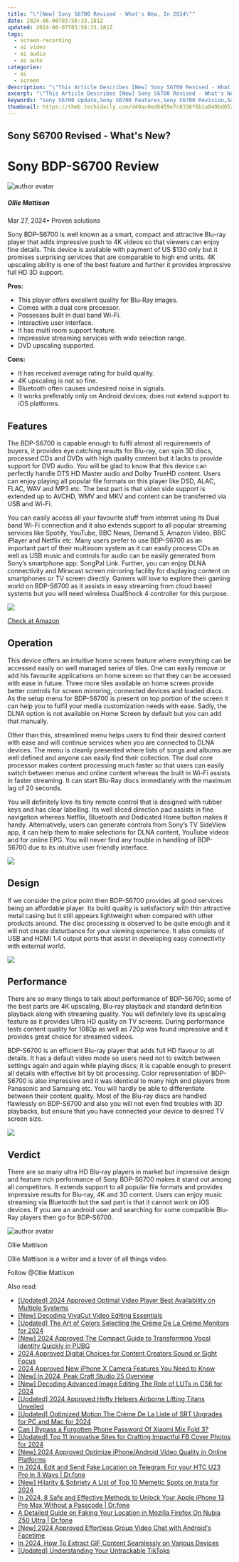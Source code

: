 ```yaml
---
title: "\"[New] Sony S6700 Revised - What's New, In 2024\""
date: 2024-06-06T03:58:33.181Z
updated: 2024-06-07T03:58:33.181Z
tags: 
  - screen-recording
  - ai video
  - ai audio
  - ai auto
categories: 
  - ai
  - screen
description: "\"This Article Describes [New] Sony S6700 Revised - What's New, In 2024\""
excerpt: "\"This Article Describes [New] Sony S6700 Revised - What's New, In 2024\""
keywords: "Sony S6700 Update,Sony S6700 Features,Sony S6700 Revision,Sony S6700 Tech Changes,Sony S6700 Specifications,Sony 6700 New Improvements,Sony S6700 Enhancements"
thumbnail: https://thmb.techidaily.com/d49ac0ed6459e7c8336f6b1a049bd052597f67371de84c07fa11e25ea749aee6.jpg
---
```


## Sony S6700 Revised - What's New?

# Sony BDP-S6700 Review

![author avatar](https://images.wondershare.com/filmora/article-images/ollie-mattison.jpg)

##### Ollie Mattison

 Mar 27, 2024• Proven solutions

Sony BDP-S6700 is well known as a smart, compact and attractive Blu-ray player that adds impressive push to 4K videos so that viewers can enjoy fine details. This device is available with payment of US $130 only but it promises surprising services that are comparable to high end units. 4K upscaling ability is one of the best feature and further it provides impressive full HD 3D support.

**Pros:**

* This player offers excellent quality for Blu-Ray images.
* Comes with a dual core processor.
* Possesses built in dual band Wi-Fi.
* Interactive user interface.
* It has multi room support feature.
* Impressive streaming services with wide selection range.
* DVD upscaling supported.

**Cons:**

* It has received average rating for build quality.
* 4K upscaling is not so fine.
* Bluetooth often causes undesired noise in signals.
* It works preferably only on Android devices; does not extend support to iOS platforms.

## Features

The BDP-S6700 is capable enough to fulfil almost all requirements of buyers, it provides eye catching results for Blu-ray, can spin 3D discs, processed CDs and DVDs with high quality content but it lacks to provide support for DVD audio. You will be glad to know that this device can perfectly handle DTS HD Master audio and Dolby TrueHD content. Users can enjoy playing all popular file formats on this player like DSD, ALAC, FLAC, WAV and MP3 etc. The best part is that video side support is extended up to AVCHD, WMV and MKV and content can be transferred via USB and Wi-Fi.

You can easily access all your favourite stuff from internet using its Dual band Wi-Fi connection and it also extends support to all popular streaming services like Spotify, YouTube, BBC News, Demand 5, Amazon Video, BBC iPlayer and Netflix etc. Many users prefer to use BDP-S6700 as an important part of their multiroom system as it can easily process CDs as well as USB music and controls for audio can be easily generated from Sony’s smartphone app: SongPal Link. Further, you can enjoy DLNA connectivity and Miracast screen mirroring facility for displaying content on smartphones or TV screen directly. Gamers will love to explore their gaming world on BDP-S6700 as it assists in easy streaming from cloud based systems but you will need wireless DualShock 4 controller for this purpose.

![ ](https://images.wondershare.com/filmora/article-images/s6700-4.jpg)

[Check at Amazon](https://www.amazon.com/gp/product/B01BTTHXZU/ref=as%5Fli%5Ftl?ie=UTF8&tag=vs-flora-20&camp=1789&creative=9325&linkCode=as2&creativeASIN=B01BTTHXZU&linkId=5ae6fc2ca446cead03647aa90ee00feb)

## Operation

This device offers an intuitive home screen feature where everything can be accessed easily on well managed series of tiles. One can easily remove or add his favourite applications on home screen so that they can be accessed with ease in future. Three more tiles available on home screen provide better controls for screen mirroring, connected devices and loaded discs. As the setup menu for BDP-S6700 is present on top portion of the screen it can help you to fulfil your media customization needs with ease. Sadly, the DLNA option is not available on Home Screen by default but you can add that manually.

Other than this, streamlined menu helps users to find their desired content with ease and will continue services when you are connected to DLNA devices. The menu is cleanly presented where lists of songs and albums are well defined and anyone can easily find their collection. The dual core processor makes content processing much faster so that users can easily switch between menus and online content whereas the built in Wi-Fi assists in faster streaming. It can start Blu-Ray discs immediately with the maximum lag of 20 seconds.

You will definitely love its tiny remote control that is designed with rubber keys and has clear labelling. Its well sliced direction pad assists in fine navigation whereas Netflix, Bluetooth and Dedicated Home button makes it handy. Alternatively, users can generate controls from Sony’s TV SideView app, it can help them to make selections for DLNA content, YouTube videos and for online EPG. You will never find any trouble in handling of BDP-S6700 due to its intuitive user friendly interface.

![ ](https://images.wondershare.com/filmora/article-images/s6700-2.jpg)

## Design

If we consider the price point then BDP-S6700 provides all good services being an affordable player. Its build quality is satisfactory with thin attractive metal casing but it still appears lightweight when compared with other products around. The disc processing is observed to be quite enough and it will not create disturbance for your viewing experience. It also consists of USB and HDMI 1.4 output ports that assist in developing easy connectivity with external world.

![ ](https://images.wondershare.com/filmora/article-images/s6700-1.jpg)

## Performance

There are so many things to talk about performance of BDP-S6700; some of the best parts are 4K upscaling, Blu-ray playback and standard definition playback along with streaming quality. You will definitely love its upscaling feature as it provides Ultra HD quality on TV screens. During performance tests content quality for 1080p as well as 720p was found impressive and it provides great choice for streamed videos.

BDP-S6700 is an efficient Blu-ray player that adds full HD flavour to all details. It has a default video mode so users need not to switch between settings again and again while playing discs; it is capable enough to present all details with effective bit by bit processing. Color representation of BDP-S6700 is also impressive and it was identical to many high end players from Panasonic and Samsung etc. You will hardly be able to differentiate between their content quality. Most of the Blu-ray discs are handled flawlessly on BDP-S6700 and also you will not even find troubles with 3D playbacks, but ensure that you have connected your device to desired TV screen size.

![ ](https://images.wondershare.com/filmora/article-images/s6700-3.jpg)

## Verdict

There are so many ultra HD Blu-ray players in market but impressive design and feature rich performance of Sony BDP-S6700 makes it stand out among all competitors. It extends support to all popular file formats and provides impressive results for Blu-ray, 4K and 3D content. Users can enjoy music streaming via Bluetooth but the sad part is that it cannot work on iOS devices. If you are an android user and searching for some compatible Blu-Ray players then go for BDP-S6700.

![author avatar](https://images.wondershare.com/filmora/article-images/ollie-mattison.jpg)

Ollie Mattison

Ollie Mattison is a writer and a lover of all things video.

Follow @Ollie Mattison


<ins class="adsbygoogle"
     style="display:block"
     data-ad-format="autorelaxed"
     data-ad-client="ca-pub-7571918770474297"
     data-ad-slot="1223367746"></ins>



<ins class="adsbygoogle"
     style="display:block"
     data-ad-client="ca-pub-7571918770474297"
     data-ad-slot="8358498916"
     data-ad-format="auto"
     data-full-width-responsive="true"></ins>


<span class="atpl-alsoreadstyle">Also read:</span>
<div><ul>
<li><a href="https://vp-tips.techidaily.com/updated-2024-approved-optimal-video-player-best-availability-on-multiple-systems/"><u>[Updated] 2024 Approved  Optimal Video Player  Best Availability on Multiple Systems</u></a></li>
<li><a href="https://vp-tips.techidaily.com/new-decoding-vivacut-video-editing-essentials/"><u>[New] Decoding VivaCut  Video Editing Essentials</u></a></li>
<li><a href="https://vp-tips.techidaily.com/updated-the-art-of-colors-selecting-the-creme-de-la-creme-monitors-for-2024/"><u>[Updated] The Art of Colors  Selecting the Crème De La Créme Monitors for 2024</u></a></li>
<li><a href="https://vp-tips.techidaily.com/new-2024-approved-the-compact-guide-to-transforming-vocal-identity-quickly-in-pubg/"><u>[New] 2024 Approved  The Compact Guide to Transforming Vocal Identity Quickly in PUBG</u></a></li>
<li><a href="https://vp-tips.techidaily.com/2024-approved-digital-choices-for-content-creators-sound-or-sight-focus/"><u>2024 Approved  Digital Choices for Content Creators  Sound or Sight Focus</u></a></li>
<li><a href="https://vp-tips.techidaily.com/2024-approved-new-iphone-x-camera-features-you-need-to-know/"><u>2024 Approved  New iPhone X Camera Features You Need to Know</u></a></li>
<li><a href="https://vp-tips.techidaily.com/new-in-2024-peak-craft-studio-25-overview/"><u>[New] In 2024, Peak Craft Studio 25 Overview</u></a></li>
<li><a href="https://vp-tips.techidaily.com/new-decoding-advanced-image-editing-the-role-of-luts-in-cs6-for-2024/"><u>[New] Decoding Advanced Image Editing  The Role of LUTs in CS6 for 2024</u></a></li>
<li><a href="https://vp-tips.techidaily.com/updated-2024-approved-hefty-helpers-airborne-lifting-titans-unveiled/"><u>[Updated] 2024 Approved  Hefty Helpers  Airborne Lifting Titans Unveiled</u></a></li>
<li><a href="https://vp-tips.techidaily.com/updated-optimized-motion-the-creme-de-la-liste-of-srt-upgrades-for-pc-and-mac-for-2024/"><u>[Updated] Optimized Motion  The Crème De La Liste of SRT Upgrades for PC and Mac for 2024</u></a></li>
<li><a href="https://unlock-android.techidaily.com/can-i-bypass-a-forgotten-phone-password-of-xiaomi-mix-fold-3-by-drfone-android/"><u>Can I Bypass a Forgotten Phone Password Of Xiaomi Mix Fold 3?</u></a></li>
<li><a href="https://facebook-clips.techidaily.com/updated-top-11-innovative-sites-for-crafting-impactful-fb-cover-photos-for-2024/"><u>[Updated] Top 11 Innovative Sites for Crafting Impactful FB Cover Photos for 2024</u></a></li>
<li><a href="https://facebook-video-recording.techidaily.com/new-2024-approved-optimize-iphoneandroid-video-quality-in-online-platforms/"><u>[New] 2024 Approved  Optimize iPhone/Android Video Quality in Online Platforms</u></a></li>
<li><a href="https://location-social.techidaily.com/in-2024-edit-and-send-fake-location-on-telegram-for-your-htc-u23-pro-in-3-ways-drfone-by-drfone-virtual-android/"><u>In 2024, Edit and Send Fake Location on Telegram For your HTC U23 Pro in 3 Ways | Dr.fone</u></a></li>
<li><a href="https://instagram-video-files.techidaily.com/new-hilarity-and-sobriety-a-list-of-top-10-memetic-spots-on-insta-for-2024/"><u>[New] Hilarity & Sobriety  A List of Top 10 Memetic Spots on Insta for 2024</u></a></li>
<li><a href="https://iphone-unlock.techidaily.com/in-2024-8-safe-and-effective-methods-to-unlock-your-apple-iphone-13-pro-max-without-a-passcode-drfone-by-drfone-ios/"><u>In 2024, 8 Safe and Effective Methods to Unlock Your Apple iPhone 13 Pro Max Without a Passcode | Dr.fone</u></a></li>
<li><a href="https://location-fake.techidaily.com/a-detailed-guide-on-faking-your-location-in-mozilla-firefox-on-nubia-z50-ultra-drfone-by-drfone-virtual-android/"><u>A Detailed Guide on Faking Your Location in Mozilla Firefox On Nubia Z50 Ultra | Dr.fone</u></a></li>
<li><a href="https://video-capture.techidaily.com/new-2024-approved-effortless-group-video-chat-with-androids-facetime/"><u>[New] 2024 Approved  Effortless Group Video Chat with Android's Facetime</u></a></li>
<li><a href="https://facebook-clips.techidaily.com/in-2024-how-to-extract-gif-content-seamlessly-on-various-devices/"><u>In 2024, How To Extract GIF Content Seamlessly on Various Devices</u></a></li>
<li><a href="https://tiktok-video-recordings.techidaily.com/updated-understanding-your-untrackable-tiktoks/"><u>[Updated] Understanding Your Untrackable TikToks</u></a></li>
</ul></div>
